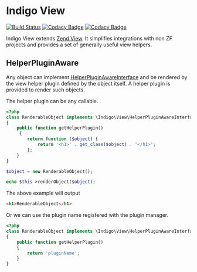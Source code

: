 # Indigo View

[![Build Status](https://travis-ci.org/hipnaba/indigo-html.svg?branch=master)](https://travis-ci.org/hipnaba/indigo-html.svg?branch=master)
[![Codacy Badge](https://api.codacy.com/project/badge/Grade/2994f47c98674986ad008011fe0a80ed)](https://www.codacy.com/app/hipnaba/indigo-view?utm_source=github.com&amp;utm_medium=referral&amp;utm_content=hipnaba/indigo-view&amp;utm_campaign=Badge_Grade)
[![Codacy Badge](https://api.codacy.com/project/badge/Coverage/2994f47c98674986ad008011fe0a80ed)](https://www.codacy.com/app/hipnaba/indigo-view?utm_source=github.com&utm_medium=referral&utm_content=hipnaba/indigo-view&utm_campaign=Badge_Coverage)

Indigo View extends [Zend View](https://docs.zendframework.com/zend-view/).
It simplifies integrations with non ZF projects and provides a set of
generally useful view helpers.

## HelperPluginAware

Any object can implement [HelperPluginAwareInterface](src/HelperPluginAwareInterface.php) and
be rendered by the view helper plugin defined by the object itself. A helper
plugin is provided to render such objects.

The helper plugin can be any callable.

```php
<?php
class RenderableObject implements \Indigo\View\HelperPluginAwareInterface
{
    public function getHelperPlugin()
     {
        return function ($object) {
            return '<h1>' . get_class($object) . '</h1>';
        };
    }
}

$object = new RenderableObject();

echo $this->renderObject($object);
```

The above example will output

```html
<h1>RenderableObject</h1>
```

Or we can use the plugin name registered with the plugin manager.

```php
<?php
class RenderableObject implements \Indigo\View\HelperPluginAwareInterface
{
    public function getHelperPlugin() 
    {
        return 'pluginName';
    }
}
```